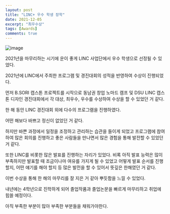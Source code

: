 ```yaml
---
layout: post
title: "LINC+ 우수 학생 장학"
date: 2021-12-05
excerpt: "최우수상"
tags: [Awards]
comments: true
---
```


![image](https://user-images.githubusercontent.com/70894372/193970305-4e829178-655f-4816-ad12-781f7a314ba5.png)


2021년을 마무리하는 시기에 운이 좋게 LINC 사업단에서 우수 학생으로 선정될 수 있었다.

2021년에 LINC에서 주최한 프로그램 및 경진대회의 성적을 반영하여 수상이 진행되었다.

먼저 B.SORI 캡스톤 프로젝트를 시작으로 동남권 창업 노마드 캠프 및 DSU LINC 캡스톤 디자인 경진대회에서 각 대상, 최우수, 우수를 수상하여 수상을 할 수 있었던 거 같다.

한 해 동안 LINC 경진대회 외에 다수의 프로그램을 진행하였다.

어떤 해보다 바쁘고 정신이 없었던 거 같다.

하지만 바쁜 과정에서 일정을 조정하고 관리하는 습관을 들이게 되었고 프로그램에 참여하여 많은 회의를 진행하고 좋은 사람들을 만나면서 많은 경험을 통해 발전할 수 있었던 거 같다.

또한 LINC를 비롯한 많은 발표를 진행하는 자리가 있었다. 비록 아직 발표 능력은 많이 부족하지만 발표할 때 조금이나마 여유를 가지게 될 수 있었고 어떻게 발표 순서를 진행할지, 어떤 얘기를 해야 할지 등 많은 발전을 할 수 있어서 뜻깊은 한해였던 거 같다.

이번 수상을 통해 한 해의 마무리를 잘 지은 거 같아 뿌듯함을 느낄 수 있었다.

내년에는 4학년으로 진학하게 되어 졸업작품과 졸업논문을 빠르게 마무리하고 취업에 힘쓸 예정이다. 

아직 부족한 부분이 많아 부족한 부분들을 채워가야한다.

